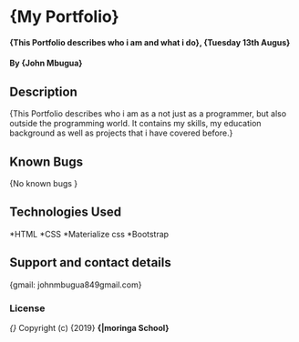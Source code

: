 # {My Portfolio}
#### {This Portfolio describes who i am and what i do}, {Tuesday 13th Augus}
#### By **{John Mbugua}**
## Description
{This Portfolio describes who i am as a not just as a programmer, but also outside the programming world. It contains my skills, my education background as well as projects that i have covered before.}


## Known Bugs
{No known bugs }
## Technologies Used
*HTML *CSS *Materialize css *Bootstrap
  
## Support and contact details
{gmail: johnmbugua849gmail.com}
### License
*{}*
Copyright (c) {2019} **{|moringa School}**
  